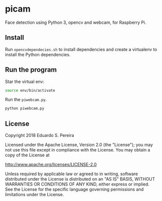 # picam

Face detection using Python 3, opencv and webcam, for Raspberry Pi.

## Install

Run `opencvdependecies.sh` to install dependencies and create a virtualenv to install the Python dependencies.

## Run the program

Star the virtual env:
```bash
source env/bin/activate
```

Run the `piwebcam.py`.
```bash
python piwebcam.py
```

## License

Copyright 2018 Eduardo S. Pereira

Licensed under the Apache License, Version 2.0 (the "License");
you may not use this file except in compliance with the License.
You may obtain a copy of the License at

http://www.apache.org/licenses/LICENSE-2.0

Unless required by applicable law or agreed to in writing, software
distributed under the License is distributed on an "AS IS" BASIS,
WITHOUT WARRANTIES OR CONDITIONS OF ANY KIND, either express or implied.
See the License for the specific language governing permissions and
limitations under the License.
